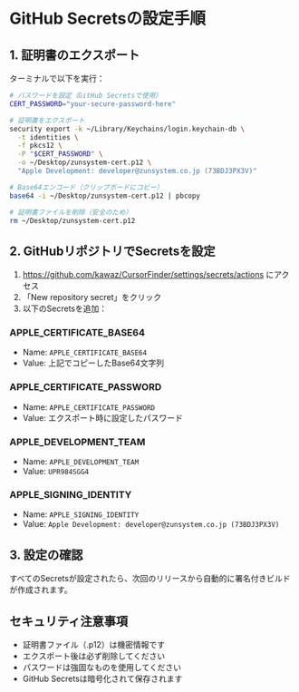 # GitHub Secretsの設定手順

## 1. 証明書のエクスポート

ターミナルで以下を実行：

```bash
# パスワードを設定（GitHub Secretsで使用）
CERT_PASSWORD="your-secure-password-here"

# 証明書をエクスポート
security export -k ~/Library/Keychains/login.keychain-db \
  -t identities \
  -f pkcs12 \
  -P "$CERT_PASSWORD" \
  -o ~/Desktop/zunsystem-cert.p12 \
  "Apple Development: developer@zunsystem.co.jp (73BDJ3PX3V)"

# Base64エンコード（クリップボードにコピー）
base64 -i ~/Desktop/zunsystem-cert.p12 | pbcopy

# 証明書ファイルを削除（安全のため）
rm ~/Desktop/zunsystem-cert.p12
```

## 2. GitHubリポジトリでSecretsを設定

1. https://github.com/kawaz/CursorFinder/settings/secrets/actions にアクセス
2. 「New repository secret」をクリック
3. 以下のSecretsを追加：

### APPLE_CERTIFICATE_BASE64
- Name: `APPLE_CERTIFICATE_BASE64`
- Value: 上記でコピーしたBase64文字列

### APPLE_CERTIFICATE_PASSWORD
- Name: `APPLE_CERTIFICATE_PASSWORD`
- Value: エクスポート時に設定したパスワード

### APPLE_DEVELOPMENT_TEAM
- Name: `APPLE_DEVELOPMENT_TEAM`
- Value: `UPR984SGG4`

### APPLE_SIGNING_IDENTITY
- Name: `APPLE_SIGNING_IDENTITY`
- Value: `Apple Development: developer@zunsystem.co.jp (73BDJ3PX3V)`

## 3. 設定の確認

すべてのSecretsが設定されたら、次回のリリースから自動的に署名付きビルドが作成されます。

## セキュリティ注意事項

- 証明書ファイル（.p12）は機密情報です
- エクスポート後は必ず削除してください
- パスワードは強固なものを使用してください
- GitHub Secretsは暗号化されて保存されます